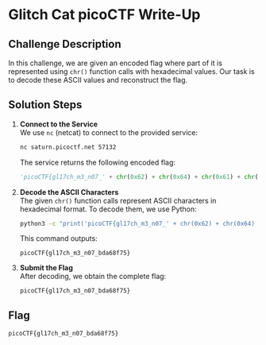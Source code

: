 # Glitch Cat picoCTF Write-Up

## Challenge Description
In this challenge, we are given an encoded flag where part of it is represented using `chr()` function calls with hexadecimal values. Our task is to decode these ASCII values and reconstruct the flag.

## Solution Steps

1. **Connect to the Service**  
   We use `nc` (netcat) to connect to the provided service:
   ```bash
   nc saturn.picoctf.net 57132
   ```
   The service returns the following encoded flag:
   ```python
   'picoCTF{gl17ch_m3_n07_' + chr(0x62) + chr(0x64) + chr(0x61) + chr(0x36) + chr(0x38) + chr(0x66) + chr(0x37) + chr(0x35) + '}'
   ```

2. **Decode the ASCII Characters**  
   The given `chr()` function calls represent ASCII characters in hexadecimal format. To decode them, we use Python:
   ```bash
   python3 -c "print('picoCTF{gl17ch_m3_n07_' + chr(0x62) + chr(0x64) + chr(0x61) + chr(0x36) + chr(0x38) + chr(0x66) + chr(0x37) + chr(0x35) + '}')"
   ```
   This command outputs:
   ```
   picoCTF{gl17ch_m3_n07_bda68f75}
   ```

3. **Submit the Flag**  
   After decoding, we obtain the complete flag:
   ```
   picoCTF{gl17ch_m3_n07_bda68f75}
   ```

## Flag
```
picoCTF{gl17ch_m3_n07_bda68f75}
```
